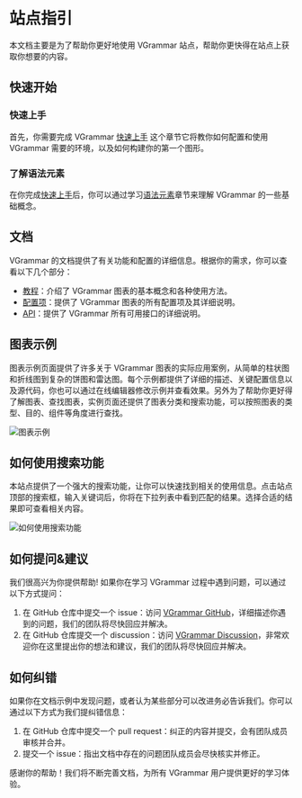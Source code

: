 # 站点指引

本文档主要是为了帮助你更好地使用 VGrammar 站点，帮助你更快得在站点上获取你想要的内容。

## 快速开始

### 快速上手

首先，你需要完成 VGrammar [快速上手](./quick-start) 这个章节它将教你如何配置和使用 VGrammar 需要的环境，以及如何构建你的第一个图形。

### 了解语法元素

在你完成[快速上手](./quick-start)后，你可以通过学习[语法元素](./grammar-element)章节来理解 VGrammar 的一些基础概念。

## 文档

VGrammar 的文档提供了有关功能和配置的详细信息。根据你的需求，你可以查看以下几个部分：

- [教程](./todo)：介绍了 VGrammar 图表的基本概念和各种使用方法。
- [配置项](./todo)：提供了 VGrammar 图表的所有配置项及其详细说明。
- [API](./todo)：提供了 VGrammar 所有可用接口的详细说明。

## 图表示例

图表示例页面提供了许多关于 VGrammar 图表的实际应用案例，从简单的柱状图和折线图到复杂的饼图和雷达图。每个示例都提供了详细的描述、关键配置信息以及源代码，你也可以通过在线编辑器修改示例并查看效果。另外为了帮助你更好得了解图表、查找图表，实例页面还提供了图表分类和搜索功能，可以按照图表的类型、目的、组件等角度进行查找。

![图表示例](todo)

## 如何使用搜索功能

本站点提供了一个强大的搜索功能，让你可以快速找到相关的使用信息。点击站点顶部的搜索框，输入关键词后，你将在下拉列表中看到匹配的结果。选择合适的结果即可查看相关内容。

![如何使用搜索功能](todo)

## 如何提问&建议

我们很高兴为你提供帮助! 如果你在学习 VGrammar 过程中遇到问题，可以通过以下方式提问：

1.  在 GitHub 仓库中提交一个 issue：访问 [VGrammar GitHub](https://github.com/VisActor/VGrammar/issues/new/choose)，详细描述你遇到的问题，我们的团队将尽快回应并解决。
2.  在 GitHub 仓库提交一个 discussion：访问 [VGrammar Discussion](https://github.com/VisActor/VGrammar/discussions)，非常欢迎你在这里提出你的想法和建议，我们的团队将尽快回应并解决。

## 如何纠错

如果你在文档示例中发现问题，或者认为某些部分可以改进务必告诉我们。你可以通过以下方式为我们提纠错信息：

1.  在 GitHub 仓库中提交一个 pull request：纠正的内容并提交，会有团队成员审核并合并。
2.  提交一个 issue：指出文档中存在的问题团队成员会尽快核实并修正。

感谢你的帮助！我们将不断完善文档，为所有 VGrammar 用户提供更好的学习体验。
